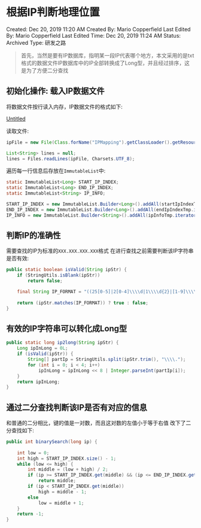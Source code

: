 # 根据IP判断地理位置

Created: Dec 20, 2019 11:20 AM
Created By: Mario Copperfield
Last Edited By: Mario Copperfield
Last Edited Time: Dec 20, 2019 11:24 AM
Status: Archived
Type: 研发之路

> 首先，当然是要有IP数据库，指明某一段IP代表哪个地方，本文采用的是txt格式的数据文件IP数据库中的IP全部转换成了Long型，并且经过排序，这是为了方便二分查找

## 初始化操作: 载入IP数据文件

将数据文件按行读入内存，IP数据文件的格式如下:

[Untitled](https://www.notion.so/349e7baf88a54d22a71ca2f230f9d2fd)

读取文件:

```java
ipFile = new File(Class.forName("IPMapping").getClassLoader().getResource("ip_standard.txt").getFile());

List<String> lines = null;
lines = Files.readLines(ipFile, Charsets.UTF_8);
```

遍历每一行信息后存放在`ImmutableList`中:

```java
static ImmutableList<Long> START_IP_INDEX;
static ImmutableList<Long> END_IP_INDEX;
static ImmutableList<String> IP_INFO;

START_IP_INDEX = new ImmutableList.Builder<Long>().addAll(startIpIndexTmp.iterator()).build();
END_IP_INDEX = new ImmutableList.Builder<Long>().addAll(endIpIndexTmp.iterator()).build();
IP_INFO = new ImmutableList.Builder<String>().addAll(ipInfoTmp.iterator()).build();
```

## 判断IP的准确性

需要查找的IP为标准的`XXX.XXX.XXX.XXX`格式
在进行查找之前需要判断该IP字符串是否有效:

```java
public static boolean isValid(String ipStr) {
    if (StringUtils.isBlank(ipStr))
        return false;

    final String IP_FORMAT = "((25[0-5]|2[0-4]\\\\d|1\\\\d{2}|[1-9]\\\\d|\\\\d)\\\\.){3}(25[0-5]|2[0-4]\\\\d|1\\\\d{2}|[1-9]\\\\d|\\\\d)";
    
    return (ipStr.matches(IP_FORMAT)) ? true : false;
}
```

## 有效的IP字符串可以转化成Long型

```java
public static long ip2long(String ipStr) {
    Long ipInLong = 0L;
    if (isValid(ipStr)) {
        String[] partIp = StringUtils.split(ipStr.trim(), "\\\\.");
        for (int i = 0; i < 4; i++)
            ipInLong = ipInLong << 8 | Integer.parseInt(partIp[i]);
    }
    return ipInLong;
}
```

## 通过二分查找判断该IP是否有对应的信息

和普通的二分相比，键的值是一对数，而且这对数的左值小于等于右值
改下了二分查找如下:

```java
public int binarySearch(long ip) {
        
    int low = 0;
    int high = START_IP_INDEX.size() - 1;
    while (low <= high) {
        int middle = (low + high) / 2;
        if (ip >= START_IP_INDEX.get(middle) && (ip <= END_IP_INDEX.get(middle)))
            return middle;
        if (ip < START_IP_INDEX.get(middle))
            high = middle - 1;
        else
            low = middle + 1;
    }
    return -1;
}
```